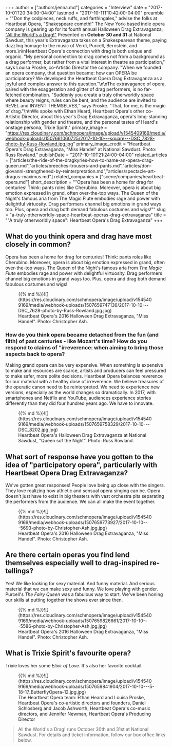 +++
author = ["authors/jenna.md"]
categories = "Interview"
date = "2017-10-01T20:34:00-04:00"
lastmod = "2017-10-11T10:42:00-04:00"
preamble = "\"Don thy codpieces, neck ruffs, and farthingales,\" advise the folks at Heartbeat Opera, \"Shakespeare cometh!\" The New York-based indie opera company is gearing up for its fourth annual Halloween Drag Extravaganza, [\"All the World's a Drag!\"](https://nationalsawdust.org/event/all-the-worlds-a-drag-shakespeares-queens-clowns-and-fairies/) Presented on **October 30 and 31** at National Sawdust, this year's Extravaganza takes on a Shakespearean theme, paying dazzling homage to the music of Verdi, Purcell, Bernstein, and more.\n\nHeartbeat Opera's connection with drag is both unique and organic. \"My personal connection to drag comes not from a background as a drag performer, but rather from a vital interest in theatre as participation,\" says Louisa Proske, co-Artistic Director the company. \"When we founded an opera company, that question became: how can OPERA be participatory? We developed the Heartbeat Opera Drag Extravaganza as a joyful and complex answer to this question.\"\n\nThe extravagance of opera, paired with the exaggeration and glitter of drag performers, is no far-fetched combination. \"Suddenly you create a truly otherworldly space where beauty reigns, rules can be bent, and the audience are invited to REVEL and INVENT THEMSELVES,\" says Proske. \"That, for me, is the magic of drag.\"\n\nWe spoke with Ethan Heard, Heartbeat Opera's other co-Artistic Director, about this year's Drag Extravaganza, opera's long-standing relationship with gender and theatre, and the personal tastes of Heard's onstage persona, Trixie Spirit."
primary_image = "https://res.cloudinary.com/schmopera/image/upload/v1545409169/media/webhook-uploads/1507661060725/2017-10-10---square---DSC_7828-photo-by-Russ-Rowland.jpg.jpg"
primary_image_credit = "Heartbeat Opera's Drag Extravaganza, \"Miss Handel\" at National Sawdust. Photo: Russ Rowland."
publishDate = "2017-10-10T21:24:00-04:00"
related_articles = ["articles/the-ride-of-the-dragkyries-how-to-name-an-opera-drag-queen.md","articles/breeches-trousers-and-pants.md","articles/don-giovanni-strengthened-by-reinterpretation.md","articles/spectacle-art-dragus-maximus.md"]
related_companies = ["scene/companies/heartbeat-opera.md"]
short_description = "&quot;Opera has been a home for drag for centuries! Think: pants roles like Cherubino. Moreover, opera is about big emotion expressed in grand, often over-the-top ways. The Queen of the Night&#039;s famous aria from The Magic Flute embodies rage and power with delightful virtuosity. Drag performers channel big emotions in grand ways too. Plus, opera and drag both demand fabulous costumes and wigs!&quot;"
slug = "a-truly-otherworldly-space-heartbeat-operas-drag-extravaganza"
title = "&quot;A truly otherworldly space&quot;: Heartbeat Opera&#039;s Drag Extravaganza"
+++

## What do you think opera and drag have most closely in common?

Opera has been a home for drag for centuries! Think: pants roles like Cherubino. Moreover, opera is about big emotion expressed in grand, often over-the-top ways. The Queen of the Night's famous aria from *The Magic Flute* embodies rage and power with delightful virtuosity. Drag performers channel big emotions in grand ways too. Plus, opera and drag both demand fabulous costumes and wigs!

<figure data-type="image">{{% md %}}![](https://res.cloudinary.com/schmopera/image/upload/v1545409169/media/webhook-uploads/1507659747136/2017-10-10---DSC_7628-photo-by-Russ-Rowland.jpg.jpg)
<figcaption>Heartbeat Opera's 2016 Halloween Drag Extravaganza, "Miss Handel". Photo: Christopher Ash.</figcaption>
</figure>

### How do you think opera became detached from the fun (and filth) of past centuries - like Mozart's time? How do you respond to claims of "irreverence: when aiming to bring those aspects back to opera?

Making grand opera can be very expensive. When something is expensive to make and resources are scarce, artists and producers can feel pressured to make safer, more polite decisions. Heartbeat Opera balances reverence for our material with a healthy dose of irreverence. We believe treasures of the operatic canon need to be reinterpreted. We need to experience new versions, especially as the world changes so dramatically. In 2017, with smartphones and Netflix and YouTube, audiences experience stories differently than they did four hundred years ago. We have to innovate. 

<figure data-type="image">{{% md %}}![](https://res.cloudinary.com/schmopera/image/upload/v1545409169/media/webhook-uploads/1507659758329/2017-10-10---DSC_8202.jpg.jpg)
<figcaption>Heartbeat Opera's Halloween Drag Extravaganza at National Sawdust, "Queen sof the Night". Photo: Russ Rowland.</figcaption>
</figure>

## What sort of response have you gotten to the idea of "participatory opera", particularly with Heartbeat Opera Drag Extravaganza?

We've gotten great responses! People love being up close with the singers. They love realizing how athletic and sensual opera singing can be. Opera doesn't just have to exist in big theaters with vast orchestra pits separating the performers from the audience. We can all make the event together.

<figure data-type="image">{{% md %}}![](https://res.cloudinary.com/schmopera/image/upload/v1545409169/media/webhook-uploads/1507659773927/2017-10-10---5693-photo-by-Christopher-Ash.jpg.jpg)
<figcaption>Heartbeat Opera's 2016 Halloween Drag Extravaganza, "Miss Handel". Photo: Christopher Ash.</figcaption>
</figure>

## Are there certain operas you find lend themselves especially well to drag-inspired re-tellings?

Yes! We like looking for sexy material. And funny material. And serious material that we can make sexy and funny. We love playing with gender. Purcell's *The Fairy Queen* was a fabulous way to start. We've been honing our skills at putting together the shows ever since then.

<figure data-type="image">{{% md %}}![](https://res.cloudinary.com/schmopera/image/upload/v1545409169/media/webhook-uploads/1507659826661/2017-10-10---5586-photo-by-Christopher-Ash.jpg.jpg)
<figcaption>Heartbeat Opera's 2016 Halloween Drag Extravaganza, "Miss Handel". Photo: Christopher Ash.</figcaption>
</figure>

## What is Trixie Spirit's favourite opera?

Trixie loves her some *Elixir of Love*. It's also her favorite cocktail.

<figure data-type="image">{{% md %}}![](https://res.cloudinary.com/schmopera/image/upload/v1545409169/media/webhook-uploads/1507659841904/2017-10-10---5-18-17_ButterflyOpera-12.jpg.jpg)
<figcaption>The Heartbeat Opera team: Ethan Heard and Louisa Proske, Heartbeat Opera's co-artistic directors and founders, Daniel Schlosberg and Jacob Ashworth, Heartbeat Opera's co-music directors, and Jennifer Newman, Heartbeat Opera's Producing Director</figcaption>
</figure>

>All the World's a Drag! runs October 30th and 31st at National Sawdust. For details and ticket information, follow our box office links below.
